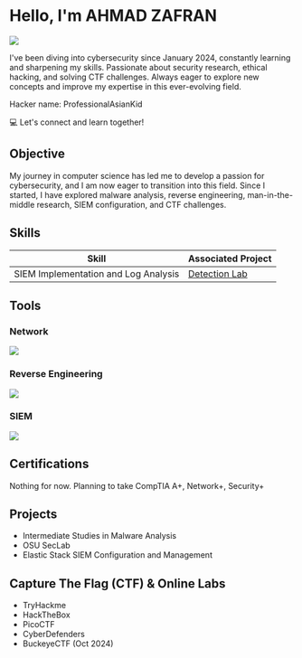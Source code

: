 # Hello, I'm AHMAD ZAFRAN
<a href="https://linkedin.com/in/zafran02/"><img src="https://img.shields.io/badge/-LinkedIn-0072b1?&style=for-the-badge&logo=linkedin&logoColor=white" /></a>

I've been diving into cybersecurity since January 2024, constantly learning and sharpening my skills. Passionate about security research, ethical hacking, and solving CTF challenges. Always eager to explore new concepts and improve my expertise in this ever-evolving field.

Hacker name: ProfessionalAsianKid

💻 Let's connect and learn together!

## Objective
My journey in computer science has led me to develop a passion for cybersecurity, and I am now eager to transition into this field. Since I started, I have explored malware analysis, reverse engineering, man-in-the-middle research, SIEM configuration, and CTF challenges.

## Skills
| Skill                                         | Associated Project         |
|-----------------------------------------------|----------------------------|
| SIEM Implementation and Log Analysis          | <a href="https://google.com">Detection Lab</a>|

## Tools
### Network
<div>
    <img src="https://img.shields.io/badge/-Wireshark-1679A7?&style=for-the-badge&logo=Wireshark&logoColor=white" />
</div>

### Reverse Engineering
<div>
    <img src="https://img.shields.io/badge/-Ghidra-FF0000?&style=for-the-badge&logo=Ghidra&logoColor=white" />
</div>

### SIEM
<div>
    <img src="https://img.shields.io/badge/-Elastic-005571?&style=for-the-badge&logo=Elastic&logoColor=white" />
</div>

## Certifications
<div>
   Nothing for now. Planning to take CompTIA A+, Network+, Security+
</div>

## Projects
- Intermediate Studies in Malware Analysis
- OSU SecLab
- Elastic Stack SIEM Configuration and Management

## Capture The Flag (CTF) & Online Labs
- TryHackme
- HackTheBox
- PicoCTF
- CyberDefenders
- BuckeyeCTF (Oct 2024)
